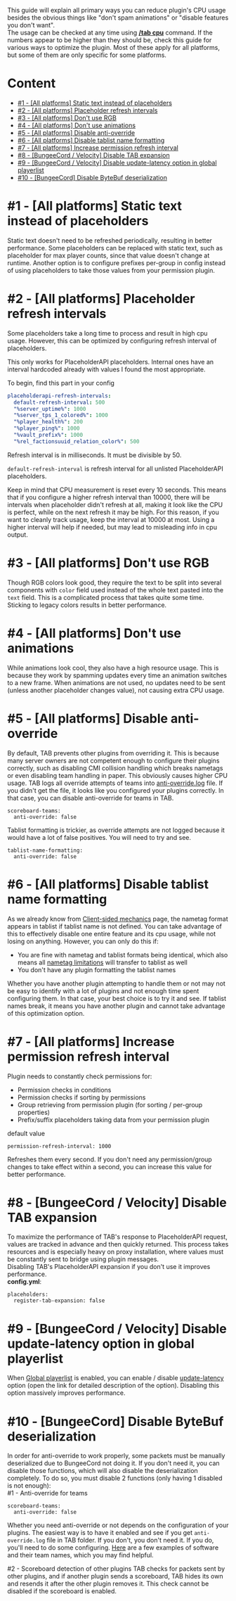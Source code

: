 This guide will explain all primary ways you can reduce plugin's CPU usage besides the obvious things like "don't spam animations" or "disable features you don't want".  
The usage can be checked at any time using [**/tab cpu**](https://github.com/NEZNAMY/TAB/wiki/Commands-&-Permissions#tab-cpu) command. If the numbers appear to be higher than they should be, check this guide for various ways to optimize the plugin. Most of these apply for all platforms, but some of them are only specific for some platforms.

# Content
* [#1 - [All platforms] Static text instead of placeholders](#1---all-platforms-static-text-instead-of-placeholders)
* [#2 - [All platforms] Placeholder refresh intervals](#2---all-platforms-placeholder-refresh-intervals)
* [#3 - [All platforms] Don't use RGB](#3---all-platforms-dont-use-rgb)
* [#4 - [All platforms] Don't use animations](#4---all-platforms-dont-use-animations)
* [#5 - [All platforms] Disable anti-override](#5---all-platforms-disable-anti-override)
* [#6 - [All platforms] Disable tablist name formatting](#6---all-platforms-disable-tablist-name-formatting)
* [#7 - [All platforms] Increase permission refresh interval](#7---all-platforms-increase-permission-refresh-interval)
* [#8 - [BungeeCord / Velocity] Disable TAB expansion](#8---bungeecord--velocity-disable-tab-expansion)
* [#9 - [BungeeCord / Velocity] Disable update-latency option in global playerlist](#9---bungeecord--velocity-disable-update-latency-option-in-global-playerlist)
* [#10 - [BungeeCord] Disable ByteBuf deserialization](#10---bungeecord-disable-bytebuf-deserialization)

# #1 - [All platforms] Static text instead of placeholders
Static text doesn't need to be refreshed periodically, resulting in better performance.
Some placeholders can be replaced with static text, such as placeholder for max player counts,
since that value doesn't change at runtime.
Another option is to configure prefixes per-group in config
instead of using placeholders to take those values from your permission plugin.

# #2 - [All platforms] Placeholder refresh intervals
Some placeholders take a long time to process and result in high cpu usage. However, this can be optimized by configuring refresh interval of placeholders.

This only works for PlaceholderAPI placeholders. Internal ones have an interval hardcoded already with values I found the most appropriate.

To begin, find this part in your config
```yml
placeholderapi-refresh-intervals:
  default-refresh-interval: 500
  "%server_uptime%": 1000
  "%server_tps_1_colored%": 1000
  "%player_health%": 200
  "%player_ping%": 1000
  "%vault_prefix%": 1000
  "%rel_factionsuuid_relation_color%": 500
```
Refresh interval is in milliseconds. It must be divisible by 50.

`default-refresh-interval` is refresh interval for all unlisted PlaceholderAPI placeholders.

Keep in mind that CPU measurement is reset every 10 seconds.
This means that if you configure a higher refresh interval than 10000,
there will be intervals when placeholder didn't refresh at all,
making it look like the CPU is perfect, while on the next refresh it may be high.
For this reason, if you want to cleanly track usage, keep the interval at 10000 at most.
Using a higher interval will help if needed, but may lead to misleading info in cpu output.

# #3 - [All platforms] Don't use RGB
Though RGB colors look good, they require the text to be split into several components with `color` field used instead of the whole text pasted into the `text` field. This is a complicated process that takes quite some time. Sticking to legacy colors results in better performance.

# #4 - [All platforms] Don't use animations
While animations look cool, they also have a high resource usage.
This is because they work by spamming updates every time an animation switches to a new frame.
When animations are not used, no updates need to be sent (unless another placeholder changes value),
not causing extra CPU usage.

# #5 - [All platforms] Disable anti-override
By default, TAB prevents other plugins from overriding it.
This is because many server owners are not competent enough to configure their plugins correctly,
such as disabling CMI collision handling which breaks nametags or even disabling team handling in paper.
This obviously causes higher CPU usage.
TAB logs all override attempts of teams into [anti-override.log](https://github.com/NEZNAMY/TAB/wiki/Action-logging#anti-overridelog) file.
If you didn't get the file, it looks like you configured your plugins correctly.
In that case, you can disable anti-override for teams in TAB.
```
scoreboard-teams:
  anti-override: false
```
Tablist formatting is trickier, as override attempts are not logged because it would have a lot of false positives.
You will need to try and see.

```
tablist-name-formatting:
  anti-override: false
```

# #6 - [All platforms] Disable tablist name formatting
As we already know from [Client-sided mechanics](https://github.com/NEZNAMY/TAB/wiki/Client%E2%80%90sided-mechanics#nametag-format-in-tablist) page,
the nametag format appears in tablist if tablist name is not defined.
You can take advantage of this to effectively disable one entire feature and its cpu usage,
while not losing on anything.
However, you can only do this if:
* You are fine with nametag and tablist formats being identical, which also means all [nametag limitations](https://github.com/NEZNAMY/TAB/wiki/Feature-guide:-Nametags#limitations) will transfer to tablist as well
* You don't have any plugin formatting the tablist names

Whether you have another plugin attempting to handle them or not may not be easy to identify with a lot of plugins and not enough time spent configuring them. In that case, your best choice is to try it and see. If tablist names break, it means you have another plugin and cannot take advantage of this optimization option.

# #7 - [All platforms] Increase permission refresh interval
Plugin needs to constantly check permissions for:
* Permission checks in conditions
* Permission checks if sorting by permissions
* Group retrieving from permission plugin (for sorting / per-group properties)
* Prefix/suffix placeholders taking data from your permission plugin

default value
```
permission-refresh-interval: 1000
```
Refreshes them every second.
If you don't need any permission/group changes to take effect within a second,
you can increase this value for better performance.

# #8 - [BungeeCord / Velocity] Disable TAB expansion
To maximize the performance of TAB's response to PlaceholderAPI request,
values are tracked in advance and then quickly returned.
This process takes resources and is especially heavy on proxy installation,
where values must be constantly sent to bridge using plugin messages.  
Disabling TAB's PlaceholderAPI expansion if you don't use it improves performance.  
**config.yml**:
```
placeholders:
  register-tab-expansion: false
```
# #9 - [BungeeCord / Velocity] Disable update-latency option in global playerlist
When [Global playerlist](https://github.com/NEZNAMY/TAB/wiki/Feature-guide:-Global-playerlist) is enabled, you can enable / disable [update-latency](https://github.com/NEZNAMY/TAB/wiki/Feature-guide:-Global-playerlist#:~:text=other%20unlisted%20servers.-,update%2Dlatency,-false) option (open the link for detailed description of the option). Disabling this option massively improves performance.

# #10 - [BungeeCord] Disable ByteBuf deserialization
In order for anti-override to work properly, some packets must be manually deserialized due to BungeeCord not doing it. If you don't need it, you can disable those functions, which will also disable the deserialization completely. To do so, you must disable 2 functions (only having 1 disabled is not enough):  
#1 - Anti-override for teams
```
scoreboard-teams:
  anti-override: false
```
Whether you need anti-override or not depends on the configuration of your plugins.
The easiest way is to have it enabled and see if you get `anti-override.log` file in TAB folder.
If you don't, you don't need it.
If you do, you'll need to do some configuring.
[Here](https://github.com/NEZNAMY/TAB/wiki/Feature-guide:-Sorting-players-in-tablist#additional-note-3---compatibility-issues-with-other-plugins)
are a few examples of software and their team names, which you may find helpful.

#2 - Scoreboard detection of other plugins
TAB checks for packets sent by other plugins, and if another plugin sends a scoreboard,
TAB hides its own and resends it after the other plugin removes it.
This check cannot be disabled if the scoreboard is enabled.